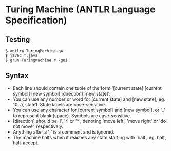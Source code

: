 Turing Machine (ANTLR Language Specification)
=============================================


Testing
-------

	$ antlr4 TuringMachine.g4 
	$ javac *.java
	$ grun TuringMachine r -gui


Syntax
------

- Each line should contain one tuple of the form '[current state] [current symbol] [new symbol] [direction] [new state]'.
- You can use any number or word for [current state] and [new state], eg. 10, a, state1. State labels are case-sensitive.
- You can use any character for [current symbol] and [new symbol], or '_' to represent blank (space). Symbols are case-sensitive.
- [direction] should be 'l', 'r' or '*', denoting 'move left', 'move right' or 'do not move', respectively.
- Anything after a ';' is a comment and is ignored.
- The machine halts when it reaches any state starting with 'halt', eg. halt, halt-accept.